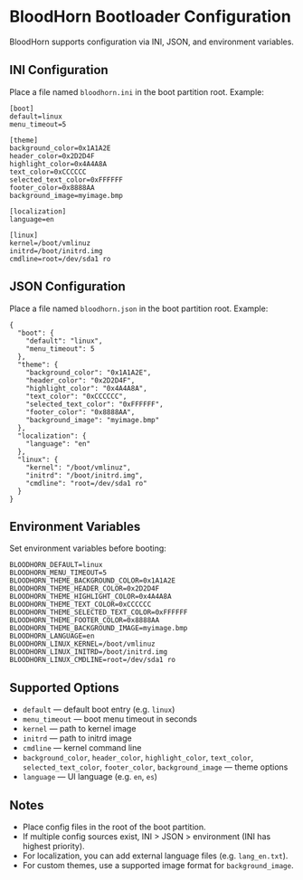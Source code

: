 # BloodHorn Bootloader Configuration

BloodHorn supports configuration via INI, JSON, and environment variables.

## INI Configuration

Place a file named `bloodhorn.ini` in the boot partition root. Example:

```
[boot]
default=linux
menu_timeout=5

[theme]
background_color=0x1A1A2E
header_color=0x2D2D4F
highlight_color=0x4A4A8A
text_color=0xCCCCCC
selected_text_color=0xFFFFFF
footer_color=0x8888AA
background_image=myimage.bmp

[localization]
language=en

[linux]
kernel=/boot/vmlinuz
initrd=/boot/initrd.img
cmdline=root=/dev/sda1 ro
```

## JSON Configuration

Place a file named `bloodhorn.json` in the boot partition root. Example:

```
{
  "boot": {
    "default": "linux",
    "menu_timeout": 5
  },
  "theme": {
    "background_color": "0x1A1A2E",
    "header_color": "0x2D2D4F",
    "highlight_color": "0x4A4A8A",
    "text_color": "0xCCCCCC",
    "selected_text_color": "0xFFFFFF",
    "footer_color": "0x8888AA",
    "background_image": "myimage.bmp"
  },
  "localization": {
    "language": "en"
  },
  "linux": {
    "kernel": "/boot/vmlinuz",
    "initrd": "/boot/initrd.img",
    "cmdline": "root=/dev/sda1 ro"
  }
}
```

## Environment Variables

Set environment variables before booting:

```
BLOODHORN_DEFAULT=linux
BLOODHORN_MENU_TIMEOUT=5
BLOODHORN_THEME_BACKGROUND_COLOR=0x1A1A2E
BLOODHORN_THEME_HEADER_COLOR=0x2D2D4F
BLOODHORN_THEME_HIGHLIGHT_COLOR=0x4A4A8A
BLOODHORN_THEME_TEXT_COLOR=0xCCCCCC
BLOODHORN_THEME_SELECTED_TEXT_COLOR=0xFFFFFF
BLOODHORN_THEME_FOOTER_COLOR=0x8888AA
BLOODHORN_THEME_BACKGROUND_IMAGE=myimage.bmp
BLOODHORN_LANGUAGE=en
BLOODHORN_LINUX_KERNEL=/boot/vmlinuz
BLOODHORN_LINUX_INITRD=/boot/initrd.img
BLOODHORN_LINUX_CMDLINE=root=/dev/sda1 ro
```

## Supported Options

- `default` — default boot entry (e.g. `linux`)
- `menu_timeout` — boot menu timeout in seconds
- `kernel` — path to kernel image
- `initrd` — path to initrd image
- `cmdline` — kernel command line
- `background_color`, `header_color`, `highlight_color`, `text_color`, `selected_text_color`, `footer_color`, `background_image` — theme options
- `language` — UI language (e.g. `en`, `es`)

## Notes
- Place config files in the root of the boot partition.
- If multiple config sources exist, INI > JSON > environment (INI has highest priority).
- For localization, you can add external language files (e.g. `lang_en.txt`).
- For custom themes, use a supported image format for `background_image`. 